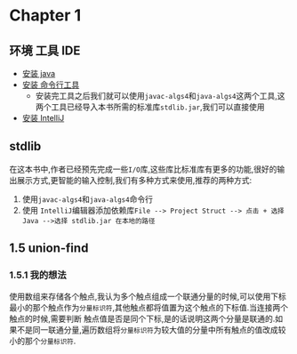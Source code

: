 # Chapter 1

## 环境 工具 IDE

- [安装 java](https://lift.cs.princeton.edu/java/linux/)
- [安装 命令行工具](https://lift.cs.princeton.edu/java/linux/)
  - 安装完工具之后我们就可以使用`javac-algs4`和`java-algs4`这两个工具,这两个工具已经导入本书所需的标准库`stdlib.jar`,我们可以直接使用
- [安装 IntelliJ](https://lift.cs.princeton.edu/java/linux/)

## stdlib

在这本书中,作者已经预先完成一些`I/O`库,这些库比标准库有更多的功能,很好的输出展示方式,更智能的输入控制,我们有多种方式来使用,推荐的两种方式:

1. 使用`javac-algs4`和`java-algs4`命令行
2. 使用 `IntelliJ`编辑器添加依赖库`File --> Project Struct --> 点击 + 选择 Java -->选择 stdlib.jar 在本地的路径`

## 1.5 union-find

### 1.5.1 我的想法
使用数组来存储各个触点,我认为多个触点组成一个联通分量的时候,可以使用下标最小的那个触点作为`分量标识符`,其他触点都将值置为这个触点的下标值.当连接两个触点的时候,需要判断
触点值是否是同个下标,是的话说明这两个分量是联通的.如果不是同一联通分量,遍历数组将`分量标识符`为较大值的分量中所有触点的值改成较小的那个`分量标识符`.